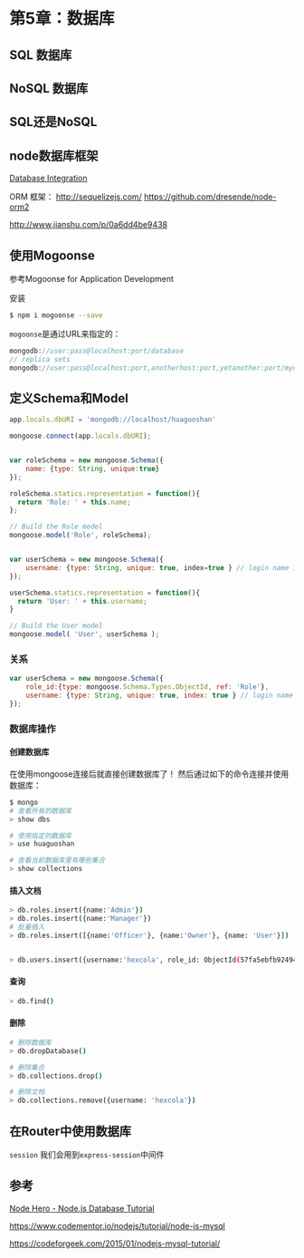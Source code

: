 # 第5章：数据库

## SQL 数据库

## NoSQL 数据库

## SQL还是NoSQL

## node数据库框架
[Database Integration](https://expressjs.com/en/guide/database-integration.html)

ORM 框架：
http://sequelizejs.com/
https://github.com/dresende/node-orm2

http://www.jianshu.com/p/0a6dd4be9438

## 使用Mogoonse
参考Mogoonse for Application Development

安装

```bash
$ npm i mogoonse --save
```

`mogoonse`是通过URL来指定的：

```js
mongodb://user:pass@localhost:port/database
// replica sets
mongodb://user:pass@localhost:port,anotherhost:port,yetanother:port/mydatabase
```

## 定义Schema和Model

```js
app.locals.dbURI = 'mongodb://localhost/huaguoshan'

mongoose.connect(app.locals.dbURI);


var roleSchema = new mongoose.Schema({
    name: {type: String, unique:true}
});

roleSchema.statics.representation = function(){
  return 'Role: ' + this.name;
};

// Build the Role model
mongoose.model('Role', roleSchema);


var userSchema = new mongoose.Schema({
    username: {type: String, unique: true, index=true } // login name if they have
});

userSchema.statics.representation = function(){
  return 'User: ' + this.username;
}

// Build the User model
mongoose.model( 'User', userSchema );
```

###  关系

```js
var userSchema = new mongoose.Schema({
    role_id:{type: mongoose.Schema.Types.ObjectId, ref: 'Role'},
    username: {type: String, unique: true, index: true } // login name if they have
});
```

### 数据库操作
#### 创建数据库
在使用mongoose连接后就直接创建数据库了！
然后通过如下的命令连接并使用数据库：

```bash
$ mongo
# 查看所有的数据库
> show dbs 

# 使用指定的数据库
> use huaguoshan

# 查看当前数据库里有哪些集合
> show collections
```

#### 插入文档
```bash
> db.roles.insert({name:'Admin'})
> db.roles.insert({name:'Manager'})
# 批量插入
> db.roles.insert([{name:'Officer'}, {name:'Owner'}, {name: 'User'}])


> db.users.insert({username:'hexcola', role_id: ObjectId(57fa5ebfb92494fb110d2790)})

```

#### 查询
```bash
> db.find()
```

#### 删除

```bash
# 删除数据库
> db.dropDatabase()

# 删除集合
> db.collections.drop()

# 删除文档
> db.collections.remove({username: 'hexcola'})
```


## 在Router中使用数据库
`session` 我们会用到`express-session`中间件



## 参考
[Node Hero - Node.js Database Tutorial](https://blog.risingstack.com/node-js-database-tutorial/)

https://www.codementor.io/nodejs/tutorial/node-js-mysql

https://codeforgeek.com/2015/01/nodejs-mysql-tutorial/